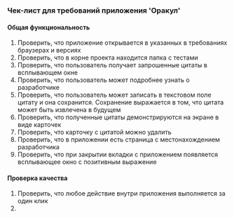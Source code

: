 ### Чек-лист для требований приложения 'Оракул'

#### Общая функциональность

1. Проверить, что приложение открывается в указанных в требованиях 
браузерах и версиях
2. Проверить, что в корне проекта находится папка с тестами
3. Проверить, что пользователь получает запрошенные цитаты в всплывающем окне
4. Проверить, что пользователь может подробнее узнать о разработчике
5. Проверить, что пользователь может записать в текстовом поле цитату и она сохранится. 
Сохранение выражается в том, что цитата может быть извлечена в будущем
6. Проверить, что полученные цитаты демонстрируются на экране в виде карточек
7. Проверить, что карточку с цитатой  можно удалить
8. Проверить, что в приложении есть страница с местонахождением разработчика
9. Проверить, что при закрытии вкладки с приложением появляется всплывающее
окно с позитивным выражение

#### Проверка качества

1. Проверить, что любое действие внутри приложения выполняется за один клик
2. 
